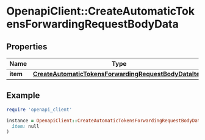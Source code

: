 # OpenapiClient::CreateAutomaticTokensForwardingRequestBodyData

## Properties

| Name | Type | Description | Notes |
| ---- | ---- | ----------- | ----- |
| **item** | [**CreateAutomaticTokensForwardingRequestBodyDataItem**](CreateAutomaticTokensForwardingRequestBodyDataItem.md) |  |  |

## Example

```ruby
require 'openapi_client'

instance = OpenapiClient::CreateAutomaticTokensForwardingRequestBodyData.new(
  item: null
)
```

